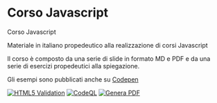 # Corso Javascript
Corso Javascript

Materiale in italiano propedeutico alla realizzazione di corsi Javascript

Il corso è composto da una serie di slide in formato MD e PDF e da una serie di esercizi propedeutici alla spiegazione.

Gli esempi sono pubblicati anche su [Codepen](https://codepen.io/matteobaccan)

[![HTML5 Validation](https://github.com/matteobaccan/CorsoJavascript/actions/workflows/main.yml/badge.svg)](https://github.com/matteobaccan/CorsoJavascript/actions/workflows/main.yml)
[![CodeQL](https://github.com/matteobaccan/CorsoJavascript/actions/workflows/codeql.yml/badge.svg)](https://github.com/matteobaccan/CorsoJavascript/actions/workflows/codeql.yml)
[![Genera PDF](https://github.com/matteobaccan/CorsoJavascript/actions/workflows/generatepdf.yml/badge.svg)](https://github.com/matteobaccan/CorsoJavascript/actions/workflows/generatepdf.yml)
